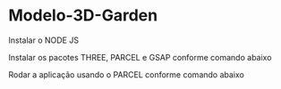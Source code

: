 # Modelo-3D-Garden


Instalar o NODE JS

Instalar os pacotes THREE, PARCEL e GSAP conforme comando abaixo

Rodar a aplicação usando o PARCEL conforme comando abaixo
